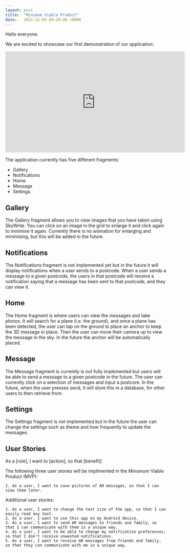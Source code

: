```yaml
---
layout: post
title:  "Minimum Viable Product"
date:   2021-12-03 09:20:46 +0000
---
```

Hello everyone.

We are excited to showcase our first demonstration of our application:

<iframe width="560" height="315" src="https://www.youtube.com/embed/lsZOr8O476I" title="YouTube video player" frameborder="0" allow="accelerometer; autoplay; clipboard-write; encrypted-media; gyroscope; picture-in-picture" allowfullscreen></iframe>

The application currently has five different fragments:
- Gallery
- Notifications
- Home
- Message
- Settings

## Gallery ##
The Gallery fragment allows you to view images that you have taken using SkyWrite. You can click on an image in the grid to enlarge it and click again to minimise it again. Currently there is no animation for enlarging and minimising, but this will be added in the future.

## Notifications ##
The Notifications fragment is not implemented yet but in the future it will display notifications when a user sends to a postcode. When a user sends a message to a given postcode, the users in that postcode will receive a notification saying that a message has been sent to that postcode, and they can view it.

## Home ##
The Home fragment is where users can view the messages and take photos. It will search for a plane (i.e. the ground), and once a plane has been detected, the user can tap on the ground to place an anchor to keep the 3D message in place. Then the user can move their camera up to view the message in the sky. In the future the anchor will be automatically placed.

## Message ##
The Message fragment is currently is not fully implemented but users will be able to send a message to a given postcode in the future. The user can currently click on a selection of messages and input a postcore. In the future, when the user presses send, it will store this in a database, for other users to then retrieve from.

## Settings ##
The Settings fragment is not implemented but in the future the user can change the settings such as theme and how frequently to update the messages.

## User Stories ##

As a [role], I want to [action], so that [benefit]

The following three user stories will be implimented in the Minumum Viable Product (MVP):
 
    1. As a user, I want to save pictures of AR messages, so that I can view them later.

Additional user stories:

    1. As a user, I want to change the text size of the app, so that I can easily read any text.
    2. As a user, I want to use this app on my Android device.
    3. As a user, I want to send AR messages to friends and family, so that I can communicate with them in a unique way.
    4. As a user, I want to be able to change my notification preferences, so that I don’t receive unwanted notifications.
    5. As a user, I want to receive AR messages from friends and family, so that they can communicate with me in a unique way.
